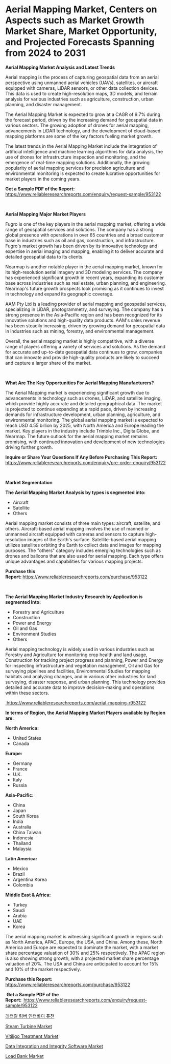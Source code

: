 <p><h1>Aerial Mapping Market, Centers on Aspects such as Market Growth Market Share, Market Opportunity, and Projected Forecasts Spanning from 2024 to 2031</h1></p><p><strong>Aerial Mapping Market Analysis and Latest Trends</strong></p>
<p><p>Aerial mapping is the process of capturing geospatial data from an aerial perspective using unmanned aerial vehicles (UAVs), satellites, or aircraft equipped with cameras, LiDAR sensors, or other data collection devices. This data is used to create high-resolution maps, 3D models, and terrain analysis for various industries such as agriculture, construction, urban planning, and disaster management.</p><p>The Aerial Mapping Market is expected to grow at a CAGR of 9.7% during the forecast period, driven by the increasing demand for geospatial data in various sectors. The growing adoption of drones for aerial mapping, advancements in LiDAR technology, and the development of cloud-based mapping platforms are some of the key factors fueling market growth.</p><p>The latest trends in the Aerial Mapping Market include the integration of artificial intelligence and machine learning algorithms for data analysis, the use of drones for infrastructure inspection and monitoring, and the emergence of real-time mapping solutions. Additionally, the growing popularity of aerial mapping services for precision agriculture and environmental monitoring is expected to create lucrative opportunities for market players in the coming years.</p></p>
<p><strong>Get a Sample PDF of the Report:&nbsp;</strong> <a href="https://www.reliableresearchreports.com/enquiry/request-sample/953122">https://www.reliableresearchreports.com/enquiry/request-sample/953122</a></p>
<p>&nbsp;</p>
<p><strong>Aerial Mapping Major Market Players</strong></p>
<p><p>Fugro is one of the key players in the aerial mapping market, offering a wide range of geospatial services and solutions. The company has a strong global presence with operations in over 65 countries and a broad customer base in industries such as oil and gas, construction, and infrastructure. Fugro's market growth has been driven by its innovative technology and expertise in aerial imaging and mapping, enabling it to deliver accurate and detailed geospatial data to its clients.</p><p>Nearmap is another notable player in the aerial mapping market, known for its high-resolution aerial imagery and 3D modeling services. The company has experienced significant growth in recent years, expanding its customer base across industries such as real estate, urban planning, and engineering. Nearmap's future growth prospects look promising as it continues to invest in technology and expand its geographic coverage.</p><p>AAM Pty Ltd is a leading provider of aerial mapping and geospatial services, specializing in LiDAR, photogrammetry, and surveying. The company has a strong presence in the Asia-Pacific region and has been recognized for its innovative solutions and high-quality data products. AAM's sales revenue has been steadily increasing, driven by growing demand for geospatial data in industries such as mining, forestry, and environmental management.</p><p>Overall, the aerial mapping market is highly competitive, with a diverse range of players offering a variety of services and solutions. As the demand for accurate and up-to-date geospatial data continues to grow, companies that can innovate and provide high-quality products are likely to succeed and capture a larger share of the market.</p></p>
<p>&nbsp;</p>
<p><strong>What Are The Key Opportunities For Aerial Mapping Manufacturers?</strong></p>
<p><p>The Aerial Mapping market is experiencing significant growth due to advancements in technology such as drones, LiDAR, and satellite imaging, which provide highly accurate and detailed geographical data. The market is projected to continue expanding at a rapid pace, driven by increasing demands for infrastructure development, urban planning, agriculture, and environmental monitoring. The global aerial mapping market is expected to reach USD 4.55 billion by 2025, with North America and Europe leading the market. Key players in the industry include Trimble Inc., DigitalGlobe, and Nearmap. The future outlook for the aerial mapping market remains promising, with continued innovation and development of new technologies driving further growth.</p></p>
<p><strong>Inquire or Share Your Questions If Any Before Purchasing This Report:</strong> <a href="https://www.reliableresearchreports.com/enquiry/pre-order-enquiry/953122">https://www.reliableresearchreports.com/enquiry/pre-order-enquiry/953122</a></p>
<p>&nbsp;</p>
<p><strong>Market Segmentation</strong></p>
<p><strong>The Aerial Mapping Market Analysis by types is segmented into:</strong></p>
<p><ul><li>Aircraft</li><li>Satellite</li><li>Others</li></ul></p>
<p><p>Aerial mapping market consists of three main types: aircraft, satellite, and others. Aircraft-based aerial mapping involves the use of manned or unmanned aircraft equipped with cameras and sensors to capture high-resolution images of the Earth's surface. Satellite-based aerial mapping utilizes satellites orbiting the Earth to collect data and images for mapping purposes. The "others" category includes emerging technologies such as drones and balloons that are also used for aerial mapping. Each type offers unique advantages and capabilities for various mapping projects.</p></p>
<p><strong>Purchase this Report:&nbsp;</strong><a href="https://www.reliableresearchreports.com/purchase/953122">https://www.reliableresearchreports.com/purchase/953122</a></p>
<p>&nbsp;</p>
<p><strong>The Aerial Mapping Market Industry Research by Application is segmented into:</strong></p>
<p><ul><li>Forestry and Agriculture</li><li>Construction</li><li>Power and Energy</li><li>Oil and Gas</li><li>Environment Studies</li><li>Others</li></ul></p>
<p><p>Aerial mapping technology is widely used in various industries such as Forestry and Agriculture for monitoring crop health and land usage, Construction for tracking project progress and planning, Power and Energy for inspecting infrastructure and vegetation management, Oil and Gas for surveying pipelines and facilities, Environmental Studies for mapping habitats and analyzing changes, and in various other industries for land surveying, disaster response, and urban planning. This technology provides detailed and accurate data to improve decision-making and operations within these sectors.</p></p>
<p><a href="https://www.reliableresearchreports.com/aerial-mapping-r953122">&nbsp;https://www.reliableresearchreports.com/aerial-mapping-r953122</a></p>
<p><strong>In terms of Region, the Aerial Mapping Market Players available by Region are:</strong></p>
<p>
    <p> <strong> North America: </strong>
        <ul>
            <li>United States</li>
            <li>Canada</li>
        </ul>
        </p> 
    <p> <strong> Europe: </strong>
        <ul>
            <li>Germany</li>
            <li>France</li>
            <li>U.K.</li>
            <li>Italy</li>
            <li>Russia</li>
        </ul>
        </p> 
    <p> <strong> Asia-Pacific: </strong>
        <ul>
            <li>China</li>
            <li>Japan</li>
            <li>South Korea</li>
            <li>India</li>
            <li>Australia</li>
            <li>China Taiwan</li>
            <li>Indonesia</li>
            <li>Thailand</li>
            <li>Malaysia</li>
        </ul>
        </p> 
    <p> <strong> Latin America: </strong>
        <ul>
            <li>Mexico</li>
            <li>Brazil</li>
            <li>Argentina Korea</li>
            <li>Colombia</li>
        </ul>
        </p> 
    <p> <strong> Middle East & Africa: </strong>
        <ul>
            <li>Turkey</li>
            <li>Saudi</li>
            <li>Arabia</li>
            <li>UAE</li>
            <li>Korea</li>
        </ul>
    </p>
    </p>
<p><p>The aerial mapping market is witnessing significant growth in regions such as North America, APAC, Europe, the USA, and China. Among these, North America and Europe are expected to dominate the market, with a market share percentage valuation of 30% and 25% respectively. The APAC region is also showing strong growth, with a projected market share percentage valuation of 20%. The USA and China are anticipated to account for 15% and 10% of the market respectively.</p></p>
<p><strong>Purchase this Report: </strong><a href="https://www.reliableresearchreports.com/purchase/953122">https://www.reliableresearchreports.com/purchase/953122</a></p>
<p>&nbsp;<strong>Get a Sample PDF of the Report:&nbsp;&nbsp;</strong><a href="https://www.reliableresearchreports.com/enquiry/request-sample/953122">https://www.reliableresearchreports.com/enquiry/request-sample/953122</a></p>
<p><strong></strong></p>
<p><p><a href="https://github.com/kein8762/Market-Research-Report-List-3/blob/main/215918679926.md">래터럴 럼버 인터바디 퓨전</a></p><p><a href="https://medium.com/@elizbethsmithb20/steam-turbine-market-forecasts-market-trends-and-impact-analysis-2024-2031-5b62a7257c08">Steam Turbine Market</a></p><p><a href="https://github.com/eeenafisainka/Market-Research-Report-List-1/blob/main/vitiligo-treatment-market.md">Vitiligo Treatment Market</a></p><p><a href="https://github.com/liliskanaya73/Market-Research-Report-List-1/blob/main/data-integration-and-integrity-software-market.md">Data Integration and Integrity Software Market</a></p><p><a href="https://medium.com/@carolineparks3691/load-bank-market-overview-global-market-trends-and-future-prospects-from-2024-to-2031-e46f5ea862ad">Load Bank Market</a></p></p>